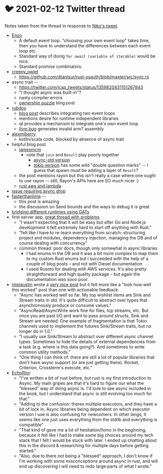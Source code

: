 # 🐦 2021-02-12 Twitter thread

Notes taken from the thread in response to [Niko's tweet](https://twitter.com/nikomatsakis/status/1359454255971770372).

* [Enzo](https://twitter.com/enzo_mdd/status/1359544617121820676)
    * A default event loop. "choosing your own event loop" takes time, then you have to understand the differences between each event loop etc.
    * Standard way of doing `for await (variable of iterable)` would be nice.
    * Standard promise combinators.
* [creepy_owlet](https://twitter.com/creepy_owlet/status/1359649695103131649)
    * https://github.com/dtantsur/rust-osauth/blob/master/src/sync.rs
* async trait --
    * https://twitter.com/jcsp_tweets/status/1359820431151267843
    * "I thought async was built-in"?
    * nasty compiler errors
    * [ownership puzzle](https://www.fpcomplete.com/blog/ownership-puzzle-rust-async-hyper/) blog post
* [rubdos](https://twitter.com/rubdos/status/1359462402702606336)
    * [blog post](https://www.rubdos.be/corona/qt/rust/tokio/actix/2020/05/23/actix-qt.html) describes integrating two event loops
    * mentions desire for runtime independent libraries
    * qt provides a mechanism to integrate one's own event loop
    * [llvm bug](https://github.com/rust-lang/rust/issues/60605) generates invalid arm7 assembly
* [alexmiberry](https://twitter.com/alexmiberry/status/1359559299161325581)
    * kotlin/scala code, blocked by absence of async trait
* helpful blog post
    * [jamesmcm](http://jamesmcm.github.io/blog/2020/05/06/a-practical-introduction-to-async-programming-in-rust/)
        * note that `join` and `Result` play poorly together
            * [async-std version](https://github.com/jamesmcm/async-rust-example/blob/async-std/client_async/src/main.rs#L50-L59)
            * [tokio version](https://github.com/jamesmcm/async-rust-example/blob/master/client_async/src/main.rs#L40-L61) has some wild "double question marks" -- I guess that spawn must be adding a layer of `Result`?
    * the post mentions rayon but this isn't really a case where one ought to use rayon -- still, Rayon's APIs here are SO much nicer :)
    * [rust aws and lambda](http://jamesmcm.github.io/blog/2020/04/19/data-engineering-with-rust-and-aws-lambda/#en)
* [issue requiring async drop](https://github.com/jamesmcm/s3rename/issues/16)
* [fasterthanlime](https://fasterthanli.me/articles/getting-in-and-out-of-trouble-with-rust-futures) -- 
    * this post is amazing
    * the discussion on Send bounds and the ways to debug it is great
* [bridging different runtimes using GATs](https://github.com/thanethomson/async-channel-abs/blob/master/src/runtime.rs)
* first server app, [great thread with problems](https://twitter.com/richardsabow/status/1345815109201842178)
    * "I wasn't expecting that it will be easy but after Go and Node.js development it felt extremely hard to start off anything with Rust."
    * "felt like I have to re-learn everything from scratch: structuring project and modules, dependency injection, managing the DB and of course dealing with concurrency"
    * common thread: poor docs, though only somewhat in async libraries
        * I had enums in the DB and it was a bit more complex to map them to my custom Rust enums but I succeeded with the help of a couple of blog posts – and not with Diesel documentation
        * I used Rusoto for dealing with AWS services. It's also pretty straightforward and high quality package – but again the documentation was sooo poor. 
* [implaustin](https://t.co/4rlyfUlFES?amp=1) wrote a [very nice post](https://t.co/4rlyfUlFES?amp=1) but it felt more like a "look how well this worked" post than one with actionable feedback
    * "Async has worked well so far.  My top wishlist items are Sink and Stream traits in std.  It's quite difficult to abstract over types that asynchronously produce or consume values."
    * "AsyncRead/AsyncWrite work fine for files, tcp streams, etc.  But once you are past I/O and want to pass around structs, Sink and Stream are needed.  One example of fragmentation is that Tokio channels used to implement the futures Sink/Stream traits, but no longer do in 1.0."
    * "I usually use Sink/Stream to abstract over different async channel types.  Sometimes to hide the details of external dependencies from a task (e.g. where is this data going?).  And sometimes to write common utility methods."
    * "One thing I can think of: there are still a lot of popular libraries that don't have async support (or are just getting there).  Rocket, Criterion, Crossterm's execute, etc."
* [EchoRior](https://twitter.com/EchoRior/status/1359964691305496579):
    * "I've written a bit of rust before, but rust is my first introduction to Async. My main gripes are that it's hard to figure our what the "blessed" way of doing async is. I'd love to see async included in the book, but I understand that async is still evolving too much for that."
    * "Adding to the confusion: theres multiple executors, and they have a bit of lock in. Async libraries being dependent on which executor version I use is also confusing for newcomers. In other langs, it seems like one just uses everything from the stdlib and everything is compatible"
    * "That kind of gave me a lot of hesitation/fomo in the beginning, because it felt like I had to make some big choices around my tech stack that I felt I would be stuck with later. I ended up chatting about this in the discord & researching for multiple days before getting started."
    * "Also, due to there not being a "blessed" approach, I don't know if I'm working with some misconceptions around async in rust, and will end up discovering I will need to redo large parts of what I wrote."
